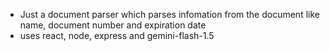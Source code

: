 
- Just a document parser which parses infomation from the document like name, document number and expiration date
- uses react, node, express and gemini-flash-1.5
